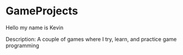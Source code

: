 # GameProjects
Hello my name is Kevin 

Description:
A couple of games where I try, learn, and practice game programming
